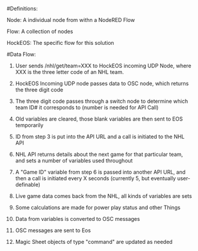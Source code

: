 #Definitions:

Node: A individual node from withn a NodeRED Flow

Flow: A collection of nodes

HockEOS: The specific flow for this solution



#Data Flow:

1) User sends /nhl/get/team=XXX to HockEOS incoming UDP Node, where XXX is the three letter code of an NHL team.

2) HockEOS Incoming UDP node passes data to OSC node, which returns the three digit code

3) The three digit code passes through a switch node to determine which team ID# it corresponds to (number is needed for API Call)

4) Old variables are cleared, those blank variables are then sent to EOS temporarily

5) ID from step 3 is put into the API URL and a call is initiated to the NHL API

6) NHL API returns details about the next game for that particular team, and sets a number of variables used throughout

7) A "Game ID" variable from step 6 is passed into another API URL, and then a call is initiated every X seconds (currently 5, but eventually user-definable)

8) Live game data comes back from the NHL, all kinds of variables are sets

9) Some calculations are made for power play status and other Things

10) Data from variables is converted to OSC messages

11) OSC messages are sent to Eos

12) Magic Sheet objects of type "command" are updated as needed
